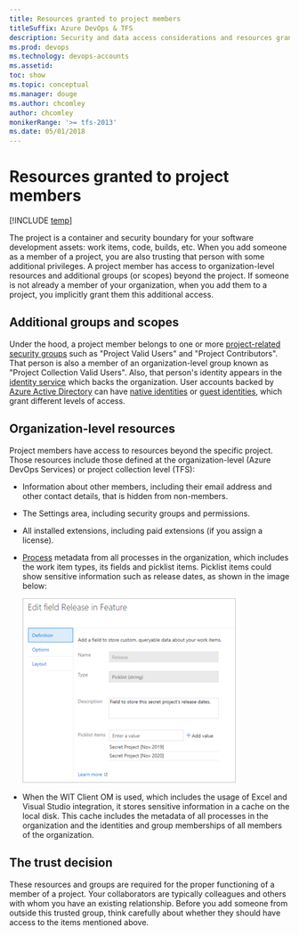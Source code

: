 ```yaml
---
title: Resources granted to project members
titleSuffix: Azure DevOps & TFS
description: Security and data access considerations and resources granted when you add members to a project or organization 
ms.prod: devops
ms.technology: devops-accounts
ms.assetid: 
toc: show
ms.topic: conceptual
ms.manager: douge
ms.author: chcomley
author: chcomley
monikerRange: '>= tfs-2013'
ms.date: 05/01/2018
---
```



# Resources granted to project members

[!INCLUDE [temp](../../_shared/version-vsts-tfs-all-versions.md)]  

The project is a container and security boundary for your software development assets: work items, code, builds, etc.
When you add someone as a member of a project, you are also trusting that person with some additional privileges.
A project member has access to organization-level resources and additional groups (or scopes) beyond the project.
If someone is not already a member of your organization, when you add them to a project, you implicitly grant them this additional access.

## Additional groups and scopes

Under the hood, a project member belongs to one or more [project-related security groups](../security/about-security-identity.md#security-groups-and-permissions) such as "Project Valid Users" and "Project Contributors".
That person is also a member of an organization-level group known as "Project Collection Valid Users".
Also, that person's identity appears in the [identity service](../security/about-security-identity.md#authentication) which backs the organization.
User accounts backed by [Azure Active Directory](/azure/active-directory/) can have [native identities](/azure/active-directory/add-users-azure-active-directory) or [guest identities](/azure/active-directory/active-directory-b2b-what-is-azure-ad-b2b), which grant different levels of access.

## Organization-level resources

Project members have access to resources beyond the specific project.
Those resources include those defined at the organization-level (Azure DevOps Services) or project collection level (TFS):

* Information about other members, including their email address and other contact details, that is hidden from non-members.
* The Settings area, including security groups and permissions.
* All installed extensions, including paid extensions (if you assign a license).
* [Process](../settings/work/manage-process.md) metadata from all processes in the organization, which includes the work item types, its fields and picklist items. Picklist items could show sensitive information such as release dates, as shown in the image below:

  ![Edit field release in feature](_img/edit-field-release-in-feature.png)

* When the WIT Client OM is used, which includes the usage of Excel and Visual Studio integration, it stores sensitive information in a cache on the local disk. This cache includes the metadata of all processes in the organization and the identities and group memberships of all members of the organization.

## The trust decision

These resources and groups are required for the proper functioning of a member of a project.
Your collaborators are typically colleagues and others with whom you have an existing relationship.
Before you add someone from outside this trusted group, think carefully about whether they should have access to the items mentioned above.
